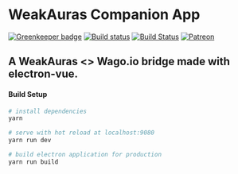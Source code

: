 # WeakAuras Companion App

[![Greenkeeper badge](https://badges.greenkeeper.io/WeakAuras/WeakAuras-Companion.svg)](https://greenkeeper.io/) [![Build status](https://ci.appveyor.com/api/projects/status/oaga36ynkgqaqjyx/branch/master?svg=true)](https://ci.appveyor.com/project/Stanzilla/weakauras-companion/branch/master) [![Build Status](https://travis-ci.org/WeakAuras/WeakAuras-Companion.svg?branch=master)](https://travis-ci.org/WeakAuras/WeakAuras-Companion) [![Patreon](https://img.shields.io/badge/patreon-donate-orange.svg)](https://www.patreon.com/weakauras)



## A WeakAuras <> Wago.io bridge made with electron-vue.


#### Build Setup

``` bash
# install dependencies
yarn

# serve with hot reload at localhost:9080
yarn run dev

# build electron application for production
yarn run build


```

